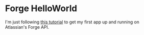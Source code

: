 # Forge HelloWorld

I'm just following [this tutorial](https://developer.atlassian.com/platform/forge/build-a-hello-world-app-in-jira/) to get my first app up and running on Atlassian's Forge API.


